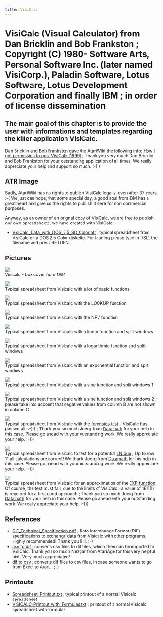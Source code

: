 ```yaml
---
title: VisiCalc
---
```

# VisiCalc (Visual Calculator) from Dan Bricklin and Bob Frankston ; Copyright (C) 1980- Software Arts, Personal Software Inc. (later named VisiCorp.), Paladin Software, Lotus Software, Lotus Development Corporation and finally IBM ; in order of license dissemination  
## The main goal of this chapter is to provide the user with informations and templates regarding the killer application VisiCalc.  
Dan Bricklin and Bob Frankston gave the AtariWiki the following info: [How I got permission to post VisiCalc (1999)](http://static.userland.com/userLandDiscussArchive/msg008583.html) ; Thank you very much Dan Bricklin and Bob Frankston for your outstanding application of all times. We really appreciate your help and support so much. :-)))  
  
## ATR Image  
Sadly, AtariWiki has no rights to publish VisiCalc legally, even after 37 years. :-( We just can hope, that some special day, a good soul from IBM has a great heart and give us the rights to publish it here for non commercial purposes.  
  
Anyway, as an owner of an orignal copy of VisiCalc, we are free to publish our own spreadsheets, we have created with VisiCalc:  
- [VisiCalc_Data_with_DOS_2.5_SD_Color.atr](attachments/VisiCalc_Data_with_DOS_2.5_SD_Color.atr) ; typical spreadsheet from VisiCalc on a DOS 2.5 Color diskette. For loading please type in '/SL', the filename and press RETURN.  
  
## Pictures  
![](attachments/Visicalc.jpg)  
Visicalc - box cover from 1981  
  
![](attachments/Science3.jpg)  
Typical spreadsheet from Visicalc with a lot of basic functions  
  
![](attachments/LOOKUP.jpg)  
Typical spreadsheet from Visicalc with the LOOKUP function  
  
![](attachments/NPV.jpg)  
Typical spreadsheet from Visicalc with the NPV function  
  
![](attachments/Linear.jpg)  
Typical spreadsheet from Visicalc with a linear function and split windows  
  
![](attachments/LN.jpg)  
Typical spreadsheet from Visicalc with a logarithmic function and split windows  
  
![](attachments/EXP.jpg)  
Typical spreadsheet from Visicalc with an exponential function and split windows  
  
![](attachments/SIN1.jpg)  
Typical spreadsheet from Visicalc with a sine function and split windows 1  
  
![](attachments/SIN2.jpg)  
Typical spreadsheet from Visicalc with a sine function and split windows 2 ; please take into account that negative values from column B are not shown in column C  
  
![](attachments/Forensics.jpg)  
Typical spreadsheet from Visicalc with the [forensics test](http://www.datamath.org/Forensics.htm) - VisiCalc has passed all! :-))) ; Thank you so much Joerg from [Datamath](http://www.datamath.org) for your help in this case. Please go ahead with your outstanding work. We really appreciate your help. :-)))  
  
![](attachments/TI-LogBug.jpg)  
Typical spreadsheet from Visicalc to test for a potential [LN bug](http://www.datamath.org/Story/LogarithmBug.htm) ; Up to row 11 all calculations are correct! We thank Joerg from [Datamath](http://www.datamath.org) for his help in this case. Please go ahead with your outstanding work. We really appreciate your help. :-)))  
  
![](attachments/EXP-Approach.jpg)  
Typical spreadsheet from Visicalc for an approximation of the [EXP function](http://www.datamath.org/Story/LogarithmBug.htm). Of course, the test must fail, due to the limits of VisiCalc ; a value of 1E11(!) is required for a first good approach ; Thank you so much Joerg from [Datamath](http://www.datamath.org) for your help in this case. Please go ahead with your outstanding work. We really appreciate your help. :-)))  
  
## References  
- [DIF_Technical_Specification.pdf](attachments/DIF_Technical_Specification.pdf) ; Data Interchange Format (DIF) specifications to exchange data from Visicalc with other programs. Highly recommended! Thank you Bill. :-)  
- [csv to dif](https://www.files-conversion.com/spreadsheet/csv) ; converts csv files to dif files, which then can be imported to VisiCalc. Thank you so much Nezgar from AtariAge for this very helpful hint. Very much appreciated!  
- [dif to csv](https://www.files-conversion.com/spreadsheet/dif) ; converts dif files to csv files, in case someone wants to go from Excel to Atari... ;-)  
  
## Printouts  
- [Spreadsheet_Printout.txt](attachments/Spreadsheet_Printout.txt) ; typical printout of a normal Visicalc spreadsheet  
- [VISICALC-Printout_with_Formulas.txt](attachments/VISICALC-Printout_with_Formulas.txt) ; printout of a normal Visicalc spreadsheet with formulas  
